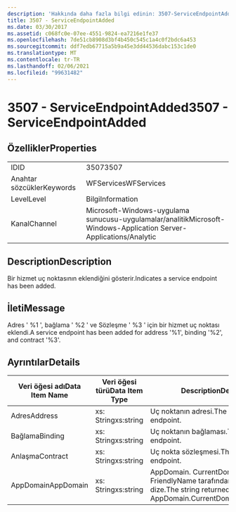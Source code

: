 ```yaml
---
description: 'Hakkında daha fazla bilgi edinin: 3507-ServiceEndpointAdded'
title: 3507 - ServiceEndpointAdded
ms.date: 03/30/2017
ms.assetid: c068fc0e-07ee-4551-9824-ea7216e1fe37
ms.openlocfilehash: 7de51cb8908d3bf4b450c545c1a4c0f2bdc6a453
ms.sourcegitcommit: ddf7edb67715a5b9a45e3dd44536dabc153c1de0
ms.translationtype: MT
ms.contentlocale: tr-TR
ms.lasthandoff: 02/06/2021
ms.locfileid: "99631482"
---
```

# <a name="3507---serviceendpointadded"></a><span data-ttu-id="34534-103">3507 - ServiceEndpointAdded</span><span class="sxs-lookup"><span data-stu-id="34534-103">3507 - ServiceEndpointAdded</span></span>

## <a name="properties"></a><span data-ttu-id="34534-104">Özellikler</span><span class="sxs-lookup"><span data-stu-id="34534-104">Properties</span></span>  
  
|||  
|-|-|  
|<span data-ttu-id="34534-105">ID</span><span class="sxs-lookup"><span data-stu-id="34534-105">ID</span></span>|<span data-ttu-id="34534-106">3507</span><span class="sxs-lookup"><span data-stu-id="34534-106">3507</span></span>|  
|<span data-ttu-id="34534-107">Anahtar sözcükler</span><span class="sxs-lookup"><span data-stu-id="34534-107">Keywords</span></span>|<span data-ttu-id="34534-108">WFServices</span><span class="sxs-lookup"><span data-stu-id="34534-108">WFServices</span></span>|  
|<span data-ttu-id="34534-109">Level</span><span class="sxs-lookup"><span data-stu-id="34534-109">Level</span></span>|<span data-ttu-id="34534-110">Bilgi</span><span class="sxs-lookup"><span data-stu-id="34534-110">Information</span></span>|  
|<span data-ttu-id="34534-111">Kanal</span><span class="sxs-lookup"><span data-stu-id="34534-111">Channel</span></span>|<span data-ttu-id="34534-112">Microsoft-Windows-uygulama sunucusu-uygulamalar/analitik</span><span class="sxs-lookup"><span data-stu-id="34534-112">Microsoft-Windows-Application Server-Applications/Analytic</span></span>|  
  
## <a name="description"></a><span data-ttu-id="34534-113">Description</span><span class="sxs-lookup"><span data-stu-id="34534-113">Description</span></span>  

 <span data-ttu-id="34534-114">Bir hizmet uç noktasının eklendiğini gösterir.</span><span class="sxs-lookup"><span data-stu-id="34534-114">Indicates a service endpoint has been added.</span></span>  
  
## <a name="message"></a><span data-ttu-id="34534-115">İleti</span><span class="sxs-lookup"><span data-stu-id="34534-115">Message</span></span>  

 <span data-ttu-id="34534-116">Adres ' %1 ', bağlama ' %2 ' ve Sözleşme ' %3 ' için bir hizmet uç noktası eklendi.</span><span class="sxs-lookup"><span data-stu-id="34534-116">A service endpoint has been added for address '%1', binding '%2', and contract '%3'.</span></span>  
  
## <a name="details"></a><span data-ttu-id="34534-117">Ayrıntılar</span><span class="sxs-lookup"><span data-stu-id="34534-117">Details</span></span>  
  
|<span data-ttu-id="34534-118">Veri öğesi adı</span><span class="sxs-lookup"><span data-stu-id="34534-118">Data Item Name</span></span>|<span data-ttu-id="34534-119">Veri öğesi türü</span><span class="sxs-lookup"><span data-stu-id="34534-119">Data Item Type</span></span>|<span data-ttu-id="34534-120">Description</span><span class="sxs-lookup"><span data-stu-id="34534-120">Description</span></span>|  
|--------------------|--------------------|-----------------|  
|<span data-ttu-id="34534-121">Adres</span><span class="sxs-lookup"><span data-stu-id="34534-121">Address</span></span>|<span data-ttu-id="34534-122">xs: String</span><span class="sxs-lookup"><span data-stu-id="34534-122">xs:string</span></span>|<span data-ttu-id="34534-123">Uç noktanın adresi.</span><span class="sxs-lookup"><span data-stu-id="34534-123">The address of the endpoint.</span></span>|  
|<span data-ttu-id="34534-124">Bağlama</span><span class="sxs-lookup"><span data-stu-id="34534-124">Binding</span></span>|<span data-ttu-id="34534-125">xs: String</span><span class="sxs-lookup"><span data-stu-id="34534-125">xs:string</span></span>|<span data-ttu-id="34534-126">Uç noktanın bağlaması.</span><span class="sxs-lookup"><span data-stu-id="34534-126">The binding of the endpoint.</span></span>|  
|<span data-ttu-id="34534-127">Anlaşma</span><span class="sxs-lookup"><span data-stu-id="34534-127">Contract</span></span>|<span data-ttu-id="34534-128">xs: String</span><span class="sxs-lookup"><span data-stu-id="34534-128">xs:string</span></span>|<span data-ttu-id="34534-129">Uç nokta sözleşmesi.</span><span class="sxs-lookup"><span data-stu-id="34534-129">The contract of the endpoint.</span></span>|  
|<span data-ttu-id="34534-130">AppDomain</span><span class="sxs-lookup"><span data-stu-id="34534-130">AppDomain</span></span>|<span data-ttu-id="34534-131">xs: String</span><span class="sxs-lookup"><span data-stu-id="34534-131">xs:string</span></span>|<span data-ttu-id="34534-132">AppDomain. CurrentDomain. FriendlyName tarafından döndürülen dize.</span><span class="sxs-lookup"><span data-stu-id="34534-132">The string returned by AppDomain.CurrentDomain.FriendlyName.</span></span>|
